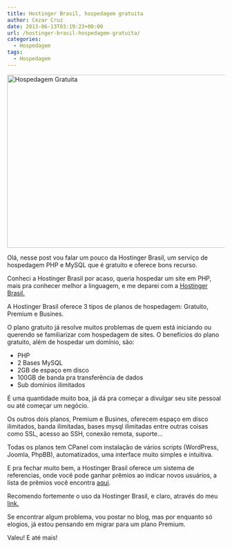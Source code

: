 ```yaml
---
title: Hostinger Brasil, hospedagem gratuita
author: Cezar Cruz
date: 2013-06-13T03:19:23+00:00
url: /hostinger-brasil-hospedagem-gratuita/
categories:
  - Hospedagem
tags:
  - Hospedagem
---
```

<a href="http://api.hostinger.com.br/redir/1553901" target="_blank"><img alt="Hospedagem Gratuita" src="http://hostinger.com.br/banners/br/hostinger-600x400-2.gif" width="600" height="400" border="0" /></a>

Olá, nesse post vou falar um pouco da Hostinger Brasil, um serviço de hospedagem PHP e MySQL que é gratuito e oferece bons recurso.

Conheci a Hostinger Brasil por acaso, queria hospedar um site em PHP, mais pra conhecer melhor a linguagem, e me deparei com a <a href="http://api.hostinger.com.br/redir/1553901" target="_blank">Hostinger Brasil.</a>

A Hostinger Brasil oferece 3 tipos de planos de hospedagem: Gratuito, Premium e Busines.

O plano gratuito já resolve muitos problemas de quem está iniciando ou querendo se familiarizar com hospedagem de sites. O benefícios do plano gratuito, além de hospedar um domínio, são:

  * PHP
  * 2 Bases MySQL
  * 2GB de espaço em disco
  * 100GB de banda pra transferência de dados
  * Sub domínios ilimitados

É uma quantidade muito boa, já dá pra começar a divulgar seu site pessoal ou até começar um negócio.

Os outros dois planos, Premium e Busines, oferecem espaço em disco ilimitados, banda ilimitadas, bases mysql ilimitadas entre outras coisas como SSL, acesso ao SSH, conexão remota, suporte&#8230;

Todas os planos tem CPanel com instalação de vários scripts (WordPress, Joomla, PhpBB), automatizados, uma interface muito simples e intuitiva.

E pra fechar muito bem, a Hostinger Brasil oferece um sistema de referencias, onde você pode ganhar prêmios ao indicar novos usuários, a lista de prêmios você encontra <a href="http://www.hostinger.com.br/programa-de-referencias" target="_blank">aqui</a>.

Recomendo fortemente o uso da Hostinger Brasil, e claro, através do meu <a href="http://api.hostinger.com.br/redir/1553901" target="_blank">link.</a>

Se encontrar algum problema, vou postar no blog, mas por enquanto só elogios, já estou pensando em migrar para um plano Premium.

Valeu! E até mais!

&nbsp;

&nbsp;